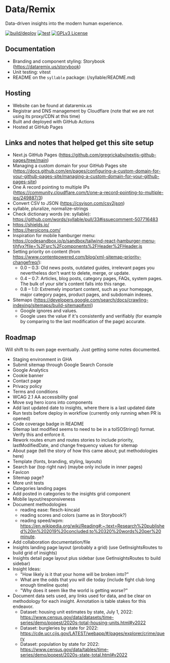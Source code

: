 # Data/Remix

Data-driven insights into the modern human experience.

[![build/deploy](https://github.com/tsvanharen/dataremix.us/actions/workflows/deploy.yml/badge.svg)](https://github.com/tsvanharen/dataremix.us/actions/workflows/deploy.yml) [![test](https://github.com/tsvanharen/dataremix.us/actions/workflows/test.yml/badge.svg)](https://github.com/tsvanharen/dataremix.us/actions/workflows/test.yml) [![GPLv3 License](https://img.shields.io/badge/license-GPL%20v3-limegreen.svg)](https://github.com/tsvanharen/dataremix.us/blob/main/LICENSE)

## Documentation

* Branding and component styling:  Storybook (https://dataremix.us/storybook)
* Unit testing:  vitest
* README on the `syllable` package:  (/syllable/README.md)

## Hosting

* Website can be found at dataremix.us
* Registrar and DNS management by Cloudflare (note that we are not using its proxy/CDN at this time)
* Built and deployed with GitHub Actions
* Hosted at GitHub Pages

## Links and notes that helped get this site setup

* Next.js GitHub Pages (https://github.com/gregrickaby/nextjs-github-pages/tree/main)
* Managing a custom domain for your GitHub Pages site (https://docs.github.com/en/pages/configuring-a-custom-domain-for-your-github-pages-site/managing-a-custom-domain-for-your-github-pages-site)
* One A record pointing to multiple IPs (https://community.cloudflare.com/t/one-a-record-pointing-to-multiple-ips/249887/3)
* Convert CSV to JSON (https://csvjson.com/csv2json)
* syllable, pluralize, normalize-strings
* Check dictionary words (re: syllable):  https://github.com/words/syllable/pull/33#issuecomment-507716483
* https://shields.io/
* https://heroicons.com/
* Inspiration for mobile hamburger menu:  https://codesandbox.io/p/sandbox/tailwind-react-hamburger-menu-tjhfyx?file=%2Fsrc%2Fcomponents%2FHeader%2FHeader.js
* Setting priority on content (from https://www.contentpowered.com/blog/xml-sitemap-priority-changefreq/):
  * 0.0 – 0.3: Old news posts, outdated guides, irrelevant pages you nevertheless don't want to delete, merge, or update.
  * 0.4 – 0.7: Articles, blog posts, category pages, FAQs, system pages. The bulk of your site's content falls into this range.
  * 0.8 – 1.0: Extremely important content, such as your homepage, major category pages, product pages, and subdomain indexes.
* Sitemaps (https://developers.google.com/search/docs/crawling-indexing/sitemaps/build-sitemap#xml)
  * Google ignores <priority> and <changefreq> values.
  * Google uses the <lastmod> value if it's consistently and verifiably (for example by comparing to the last modification of the page) accurate.

## Roadmap

Will shift to its own page eventually.  Just getting some notes documented.

* Staging environment in GHA
* Submit sitemap through Google Search Console
* Google Analytics
* Cookie banner
* Contact page
* Privacy policy
* Terms and conditions
* WCAG 2.1 AA accessibility goal
* Move svg hero icons into components
* Add last updated date to insights, where there is a last updated date
* Run tests before deploy in workflow (currently only running when PR is opened)
* Code coverage badge in README
* Sitemap last modified seems to need to be in a toISOString() format.  Verify this and enforce it.
* Rework routes enum and routes stories to include priority, lastModifiedDate, and change frequency values for sitemap
* About page (tell the story of how this came about; put methodologies here)
* Template (fonts, branding, styling, layouts)
* Search bar (top right nav) (maybe only include in inner pages)
* Favicon
* Sitemap page?
* More unit tests
* Categories landing pages
* Add posted in categories to the insights grid component
* Mobile layout/responsiveness
* Document methodologies
  * reading ease: flesch-kincaid
  * reading scores and colors (same as in Storybook?)
  * reading speed/wpm:  https://en.wikipedia.org/wiki/Reading#:~:text=Research%20published%20in%202019%20concluded,to%20320%20words%20per%20minute.
* Add collaboration documentation/file
* Insights landing page layout (probably a grid) (use GetInsightsRoutes to build grid of insights)
* Insights detail page layout plus sidebar (use GetInsightsRoutes to build sidebar)
* Insight Ideas:
  * "How likely is it that your home will be broken into?"
  * What are the odds that you will die today (include fight club long enough timeline quote)
  * "Why does it seem like the world is getting worse?"
* Document data sets used, any links used for data, and be clear on methodology for each insight.  Annotation is table stakes for this endeavor.
  * Dataset:  housing unit estimates by state, July 1, 2022:  https://www.census.gov/data/datasets/time-series/demo/popest/2020s-total-housing-units.html#v2022
  * Dataset:  burgleries by state for 2022:  https://cde.ucr.cjis.gov/LATEST/webapp/#/pages/explorer/crime/query
  * Dataset:  population by state for 2022:  https://www.census.gov/data/tables/time-series/demo/popest/2020s-state-total.html#v2022